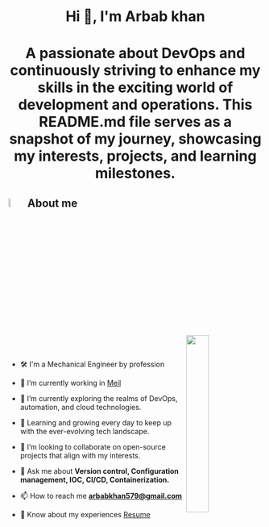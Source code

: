 <h1 align="center">Hi 👋, I'm Arbab khan</h1>
<h1 align="center">A passionate about DevOps and continuously striving to enhance my skills in the exciting world of development and operations. This README.md file serves as a snapshot of my journey, showcasing my interests, projects, and learning milestones.</h1>


## <img src = "https://i.pinimg.com/originals/3f/7e/4e/3f7e4eff7c96e9fe4b8b4b1ff3f7bdb5.gif" width = 6.5%> About me

<img align="right" src="https://github.com/7oSkaaa/7oSkaaa/blob/main/Images/Right_Side.gif?raw=true" width=30%>

<br><br>

- 🛠️ I'm a Mechanical Engineer by profession 

- 💼 I’m currently working in <a href="https://meil.in/" target="blank">Meil</a>

- 🔭 I’m currently exploring the realms of DevOps, automation, and cloud technologies.

- 🌱 Learning and growing every day to keep up with the ever-evolving tech landscape.

- 👯 I’m looking to collaborate on open-source projects that align with my interests.

- 💬 Ask me about **Version control, Configuration management, IOC, CI/CD, Containerization.**

- 📫 How to reach me **arbabkhan579@gmail.com**

- 📄 Know about my experiences <a href="https://github.com/100rabhcsmc/Me.io/blob/master/01SaurabhChavanReactNativeResume.pdf" target="blank">Resume</a>
<br/>
